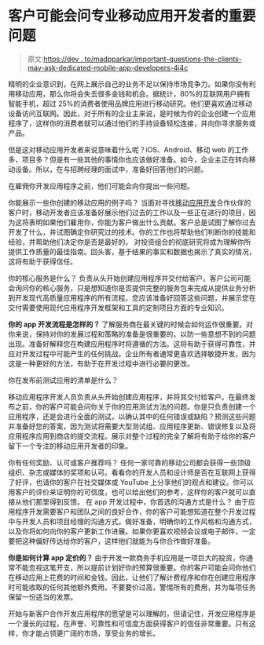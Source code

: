 # 客户可能会问专业移动应用开发者的重要问题

> 原文:[https://dev . to/madpparkar/important-questions-the-clients-may-ask-dedicated-mobile-app-developers-4i4c](https://dev.to/madpparkar/important-questions-that-clients-may-ask-dedicated-mobile-app-developers-4i4c)

精明的企业意识到，在网上展示自己的业务不足以保持市场竞争力。如果你没有利用移动应用，那么你将会失去很多金钱和机会。据统计，80%的互联网用户拥有智能手机，超过 25%的消费者使用品牌应用进行移动研究。他们更喜欢通过移动设备访问互联网。因此，对于所有的企业主来说，是时候为你的企业创建一个应用程序了，这样你的消费者就可以通过他们的手持设备轻松连接，并向你寻求服务或产品。

但是这对移动应用开发者来说意味着什么呢？iOS、Android、移动 web 的工作多，项目多？但是有一些其他的事情你也应该做好准备。如今，企业主正在转向移动设备。所以，在与招聘经理的面试中，准备好回答他们的问题。

在雇佣你开发应用程序之前，他们可能会向你提出一些问题。

你能展示一些你创建的移动应用的例子吗？
当面对寻找[移动应用开发](https://www.hokuapps.com/services/mobile-application-development/)合作伙伴的客户时，移动开发者应该准备好展示他们过去的工作以及一些正在进行的项目，因为这将表明如果他们雇用你，你能为客户做出什么贡献。客户总是试图了解你过去开发了什么，并试图确定你研究过的技术。你的工作也将帮助他们判断你的技能和经验，并帮助他们决定你是否是最好的。
对投资组合的彻底研究将成为理解你所提供工作质量的最佳指南。回头客，基于结果的事实和数据也揭示了真实的情况，这将有助于获得信任。

你的核心服务是什么？
负责从头开始创建应用程序并交付给客户。客户公司可能会询问你的核心服务，只是想知道你是否提供完整的服务包来完成从提供业务分析到开发现代高质量应用程序的所有流程。您应该准备好回答这些问题，并展示您在交付需要使用现代应用程序开发框架和工具的定制项目方面的专业知识。

**你的 app 开发流程是怎样的？**
了解服务商在最关键的时候会如何运作很重要。对你来说，保持对你的发展过程和策略的准备是很重要的，以防一些意想不到的问题出现。准备好解释您在构建应用程序时将遵循的方法。这将有助于获得可靠性，并应对开发过程中可能产生的任何挑战。企业所有者通常更喜欢选择敏捷开发，因为这是一种更好的方法，有助于在开发过程中进行必要的更改。

你在发布前测试应用的清单是什么？

移动应用程序开发人员负责从头开始创建应用程序，并将其交付给客户。在最终发布之前，你的客户可能会问你关于你的应用测试方法的问题。你是只负责创建一个应用程序，还是会进行全面的测试，以确认其中的任何错误或缺陷？预测这些问题并准备好您的答案，因为测试将需要大型测试组、应用程序更新、错误修复以及将应用程序应用到商店的提交流程。展示对整个过程的完全了解将有助于给你的客户留下一个专注的移动应用开发者的印象。

你有任何奖励、认可或客户推荐吗？
任何一家可靠的移动公司都会获得一些顶级组织、杂志或媒体的奖项和认可。看看你的开发人员和设计师是否在互联网上获得了好评，也请你的客户在社交媒体或 YouTube 上分享他们的观点和建议。你可以用客户的评价来证明你的可信度，也可以给出他们的参考，这样你的客户就可以直接从他们那里得到反馈。
在 app 开发过程中，你首选的沟通方式是什么？
由于应用程序开发需要客户和团队之间的良好合作，你的客户可能想知道在整个开发过程中与开发人员和项目经理的沟通方式。做好准备，明确你的工作风格和沟通方式，以及你将如何向你的客户更新工作进展。如果你更喜欢视频会议或电子邮件，一定要把这种偏好传达给你的客户，这样他们就能为与你合作做好准备。

**你是如何计算 app 定价的？**
由于开发一款商务手机应用是一项巨大的投资，你通常不能忽视这笔开支，所以提前计划好你的预算很重要。你的客户可能会问你他们在移动应用上花费的时间和金钱。因此，让他们了解计费程序和你在创建应用程序时可能收取的任何其他额外费用。不要要价过高，警惕所有的费用，并为每项任务保留一份适当的发票。

开始与新客户合作开发应用程序的愿望是可以理解的，但请记住，开发应用程序是一个漫长的过程，在声誉、可靠性和可信度方面获得客户的信任非常重要。只有这样，你才能占领更广阔的市场，享受业务的增长。